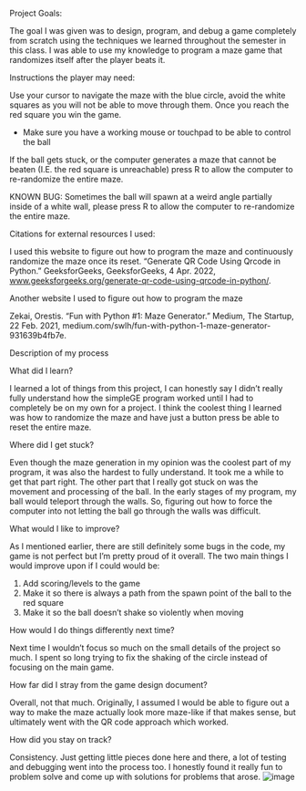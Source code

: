 Project Goals:

The goal I was given was to design, program, and debug a game completely from scratch using the techniques we learned throughout the semester in this class. I was able to use my knowledge to program a maze game that randomizes itself after the player beats it. 

Instructions the player may need: 

Use your cursor to navigate the maze with the blue circle, avoid the white squares as you will not be able to move through them. Once you reach the red square you win the game.
-	Make sure you have a working mouse or touchpad to be able to control the ball

If the ball gets stuck, or the computer generates a maze that cannot be beaten (I.E. the red square is unreachable) press R to allow the computer to re-randomize the entire maze. 

KNOWN BUG: Sometimes the ball will spawn at a weird angle partially inside of a white wall, please press R to allow the computer to re-randomize the entire maze.

Citations for external resources I used:

I used this website to figure out how to program the maze and continuously randomize the maze once its reset. 
“Generate QR Code Using Qrcode in Python.” GeeksforGeeks, GeeksforGeeks, 4 Apr. 2022, www.geeksforgeeks.org/generate-qr-code-using-qrcode-in-python/. 

Another website I used to figure out how to program the maze

Zekai, Orestis. “Fun with Python #1: Maze Generator.” Medium, The Startup, 22 Feb. 2021, medium.com/swlh/fun-with-python-1-maze-generator-931639b4fb7e. 

Description of my process

What did I learn? 

I learned a lot of things from this project, I can honestly say I didn’t really fully understand how the simpleGE program worked until I had to completely be on my own for a project. I think the coolest thing I learned was how to randomize the maze and have just a button press be able to reset the entire maze.


Where did I get stuck?

Even though the maze generation in my opinion was the coolest part of my program, it was also the hardest to fully understand. It took me a while to get that part right. The other part that I really got stuck on was the movement and processing of the ball. In the early stages of my program, my ball would teleport through the walls. So, figuring out how to force the computer into not letting the ball go through the walls was difficult.

What would I like to improve?

As I mentioned earlier, there are still definitely some bugs in the code, my game is not perfect but I’m pretty proud of it overall. The two main things I would improve upon if I could would be:
1.	Add scoring/levels to the game
2.	Make it so there is always a path from the spawn point of the ball to the red square
3.	Make it so the ball doesn’t shake so violently when moving

How would I do things differently next time?

Next time I wouldn’t focus so much on the small details of the project so much. I spent so long trying to fix the shaking of the circle instead of focusing on the main game. 

How far did I stray from the game design document?

Overall, not that much. Originally, I assumed I would be able to figure out a way to make the maze actually look more maze-like if that makes sense, but ultimately went with the QR code approach which worked. 

How did you stay on track?

Consistency. Just getting little pieces done here and there, a lot of testing and debugging went into the process too. I honestly found it really fun to problem solve and come up with solutions for problems that arose. 
![image](https://github.com/THOMASMCGOVERNBSU/MazeGame/assets/163609312/bbe345cd-eb9f-4c76-9565-eac895742ca1)
